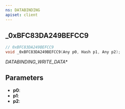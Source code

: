```yaml
---
ns: DATABINDING
apiset: client
---
```

## _0xBFC83DA249BEFCC9

```c
// 0xBFC83DA249BEFCC9
void _0xBFC83DA249BEFCC9(Any p0, Hash p1, Any p2);
```

_DATABINDING_WRITE_DATA_*

## Parameters
* **p0**:
* **p1**:
* **p2**: